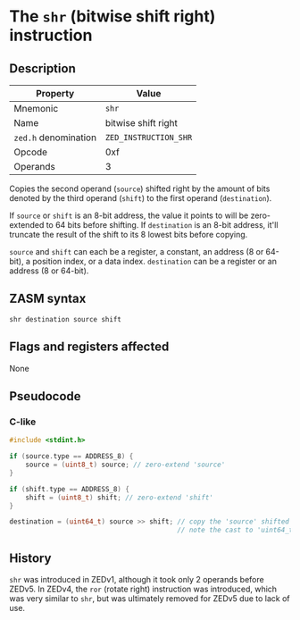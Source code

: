# The `shr` (bitwise shift right) instruction

## Description

| Property             | Value                 |
|----------------------|-----------------------|
| Mnemonic             | `shr`                 |
| Name                 | bitwise shift right   |
| `zed.h` denomination | `ZED_INSTRUCTION_SHR` |
| Opcode               | 0xf                   |
| Operands             | 3                     |

Copies the second operand (`source`) shifted right by the amount of bits denoted by the third operand (`shift`) to the first operand (`destination`).

If `source` or `shift` is an 8-bit address, the value it points to will be zero-extended to 64 bits before shifting.
If `destination` is an 8-bit address, it'll truncate the result of the shift to its 8 lowest bits before copying.

`source` and `shift` can each be a register, a constant, an address (8 or 64-bit), a position index, or a data index.
`destination` can be a register or an address (8 or 64-bit).

## ZASM syntax

```zasm
shr destination source shift
```

## Flags and registers affected

None

## Pseudocode

### C-like

```c++
#include <stdint.h>

if (source.type == ADDRESS_8) {
	source = (uint8_t) source; // zero-extend 'source'
}

if (shift.type == ADDRESS_8) {
	shift = (uint8_t) shift; // zero-extend 'shift'
}

destination = (uint64_t) source >> shift; // copy the 'source' shifted right by 'shift' bits to 'destination'
                                          // note the cast to 'uint64_t' to make sure this is *shifted* right, and not *rotated* right
```

## History

`shr` was introduced in ZEDv1, although it took only 2 operands before ZEDv5. In ZEDv4, the `ror` (rotate right) instruction was introduced, which was very similar to `shr`, but was ultimately removed for ZEDv5 due to lack of use.
